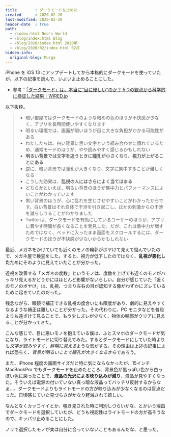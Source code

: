 ```yaml
---
title        : ダークモードを止めた
created      : 2020-02-20
last-modified: 2020-02-20
header-date  : true
path:
  - /index.html Neo's World
  - /blog/index.html Blog
  - /blog/2020/index.html 2020年
  - /blog/2020/02/index.html 02月
hidden-info:
  original-blog: Murga
---
```


iPhone を iOS 13 にアップデートしてから本格的にダークモードを使っていたが、以下の記事を読んで、いよいよ止めることにした。

- 参考：[「ダークモード」は、本当に“目に優しい”のか？ 5つの観点から科学的に検証した結果｜WIRED.jp](https://wired.jp/2019/10/05/dark-mode-chrome-android-ios-science/)

以下抜粋。

> - 暗い部屋ではダークモードのような暗めの色のほうが不快感が少なく、アプリを長時間使いやすくなります
> - 明るい環境では、画面が暗いほうが目に大きな負担がかかる可能性がある
> - わたしたちは、白い背景に黒い文字という組み合わせに慣れているため、通常モードのほうが、やや読みやすく感じるかもしれない
> - **明るい背景では文字を追うときに瞳孔が小さくなり、視力が上がることにある**
> - 逆に、暗い背景では瞳孔が大きくなり、文字に集中することが難しくなる
> - こうした効果は、**乱視の人にはさらによく当てはまる**
> - どちらかといえば、明るい背景のほうが集中力とパフォーマンスによいことがわかっています
> - 黒い背景のほうが、心に乱れを生じさせやすいことがわかったからです。白い背景はそれ自体で干渉を引き起こし、ほかの刺激からの干渉を減らしうることがわかりました
> - Twitterは、ダークモードを有効にしているユーザーのほうが、アプリに費やす時間が長くなることを発見した。だが、これは集中力が増すためではなく、ベッドに入ったまま画面をスクロールするには、ダークモードのほうが不快感が少ないからかもしれない

最近、メガネをかけていても近くのモノの輪郭がボヤけて見えて悩んでいたので、メガネ屋で検査をした。すると、視力が低下したのではなく、**乱視が悪化した**ためにそのように見えていたことが分かった。

近視を改善する「メガネの度数」というモノは、度数を上げても近くのモノがハッキリ見えるかどうかにはほとんど影響がないらしい。自分が感じていた「近くのモノのボヤけ」は、乱視、つまり左右の目が認知する像がわずかにズレているために起きていたのだった。

残念ながら、眼鏡で補正できる乱視の度合いにも限度があり、劇的に見えやすくなるような補正は難しいことが分かった。その代わりに、PC モニタなどを普段よりも遠ざけて見ることで、もう少しズレが少なく、物体の輪郭がクリアに見えることが分かってきた。

こんな感じで、目に悪いモノを抱えている僕は、ふとスマホのダークモードが気になり、ライトモードに切り替えてみた。するとダークモードにしていた時よりも*文字が読みやすく、鮮明に見える*ような気がする。その理由は上述の記事によれば恐らく、*背景が明るいことで瞳孔が大きくなるから*であろう。

また、iPhone 程度の画面サイズだと特に気にならなかったが、15インチ MacBookPro でもダークモードを止めたところ、背景色が黒っぽい色から白っぽい色に戻ったことで、**液晶の光沢による映り込みが減り**、液晶が見やすくなった。そういえば電源の付いていない真っ暗な液晶ってバッチリ反射するからなぁ…。ダークモードよりもライトモードの方が映り込みが少なくなるのは盲点だった。日頃感じていた見づらさがかなり軽減されて嬉しい。

なんとなくカッコイイとか、覗き見された時に判別しづらいかな、とかいう理由でダークモードを選択していたが、どうも視認性はライトモードの方が高そうなので、キッパリ止めることにした。

ノリで選択したモノが実は自分に合っていないこともあるんだな、と思った。
